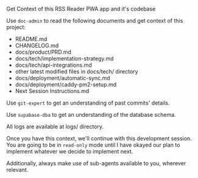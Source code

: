 Get Context of this RSS Reader PWA app and it's codebase

Use `doc-admin` to read the following documents and get context of this project:

- README.md
- CHANGELOG.md
- docs/product/PRD.md
- docs/tech/implementation-strategy.md
- docs/tech/api-integrations.md
- other latest modified files in docs/tech/ directory
- docs/deployment/automatic-sync.md
- docs/deployment/caddy-pm2-setup.md
- Next Session Instructions.md

Use `git-expert` to get an understanding of past commits' details.

Use `supabase-dba` to get an understanding of the database schema.

All logs are available at logs/ directory.

Once you have this context, we'll continue with this development session. You are going to be in `read-only` mode until I have okayed our plan to implement whatever we decide to implement next.

Additionally, always make use of sub-agents available to you, wherever relevant.
